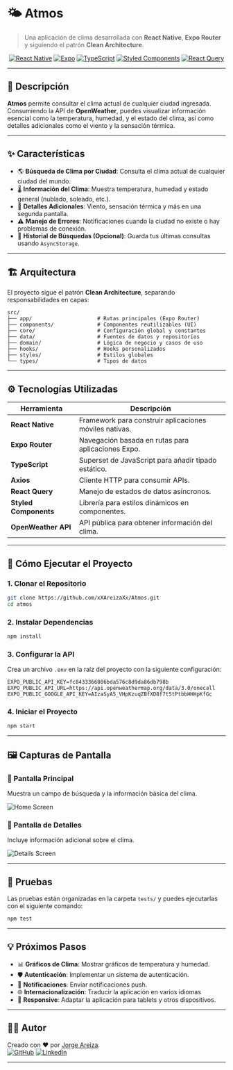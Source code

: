 
# 🌤️ **Atmos**  
> Una aplicación de clima desarrollada con **React Native**, **Expo Router** y siguiendo el patrón **Clean Architecture**.

<div align="center">

[![React Native](https://img.shields.io/badge/React_Native-20232A?style=for-the-badge&logo=react&logoColor=61DAFB)](https://reactnative.dev/)
[![Expo](https://img.shields.io/badge/Expo-1B1F23?style=for-the-badge&logo=expo&logoColor=white)](https://expo.dev/)
[![TypeScript](https://img.shields.io/badge/TypeScript-007ACC?style=for-the-badge&logo=typescript&logoColor=white)](https://www.typescriptlang.org/)
[![Styled Components](https://img.shields.io/badge/Styled--Components-DB7093?style=for-the-badge&logo=styled-components&logoColor=white)](https://styled-components.com/)
[![React Query](https://img.shields.io/badge/React_Query-FF4154?style=for-the-badge&logo=react-query&logoColor=white)](https://tanstack.com/query)

</div>

---

## 📜 **Descripción**
**Atmos** permite consultar el clima actual de cualquier ciudad ingresada. Consumiendo la API de **OpenWeather**, puedes visualizar información esencial como la temperatura, humedad, y el estado del clima, así como detalles adicionales como el viento y la sensación térmica.

---

## ✨ **Características**
- 🌎 **Búsqueda de Clima por Ciudad**: Consulta el clima actual de cualquier ciudad del mundo.
- 🌡️ **Información del Clima**: Muestra temperatura, humedad y estado general (nublado, soleado, etc.).
- 📄 **Detalles Adicionales**: Viento, sensación térmica y más en una segunda pantalla.
- ⚠️ **Manejo de Errores**: Notificaciones cuando la ciudad no existe o hay problemas de conexión.
- 💾 **Historial de Búsquedas (Opcional)**: Guarda tus últimas consultas usando `AsyncStorage`.

---

## 🏗️ **Arquitectura**
El proyecto sigue el patrón **Clean Architecture**, separando responsabilidades en capas:

```
src/
├── app/                     # Rutas principales (Expo Router)
├── components/              # Componentes reutilizables (UI)
├── core/                    # Configuración global y constantes
├── data/                    # Fuentes de datos y repositorios
├── domain/                  # Lógica de negocio y casos de uso
├── hooks/                   # Hooks personalizados
├── styles/                  # Estilos globales
└── types/                   # Tipos de datos
```

---

## ⚙️ **Tecnologías Utilizadas**

| Herramienta                  | Descripción                                                                 |
|------------------------------|-----------------------------------------------------------------------------|
| **React Native**             | Framework para construir aplicaciones móviles nativas.                     |
| **Expo Router**              | Navegación basada en rutas para aplicaciones Expo.                         |
| **TypeScript**               | Superset de JavaScript para añadir tipado estático.                        |
| **Axios**                    | Cliente HTTP para consumir APIs.                                           |
| **React Query**              | Manejo de estados de datos asíncronos.                                     |
| **Styled Components**        | Librería para estilos dinámicos en componentes.                            |
| **OpenWeather API**          | API pública para obtener información del clima.                            |

---

## 🚀 **Cómo Ejecutar el Proyecto**

### **1. Clonar el Repositorio**
```bash
git clone https://github.com/xXAreizaXx/Atmos.git
cd atmos
```

### **2. Instalar Dependencias**
```bash
npm install
```

### **3. Configurar la API**
Crea un archivo `.env` en la raíz del proyecto con la siguiente configuración:

```env
EXPO_PUBLIC_API_KEY=fc8433366806bda576c8d9da86db798b
EXPO_PUBLIC_API_URL=https://api.openweathermap.org/data/3.0/onecall
EXPO_PUBLIC_GOOGLE_API_KEY=AIzaSyA5_VHpKzuqZBfXD8f7t5tPtbbHHHpKfGc
```

### **4. Iniciar el Proyecto**
```bash
npm start
```

---

## 🖼️ **Capturas de Pantalla**

### 📍 Pantalla Principal
Muestra un campo de búsqueda y la información básica del clima.

![Home Screen](https://via.placeholder.com/300x600)

### 📍 Pantalla de Detalles
Incluye información adicional sobre el clima.

![Details Screen](https://via.placeholder.com/300x600)

---

## 🧪 **Pruebas**
Las pruebas están organizadas en la carpeta `tests/` y puedes ejecutarlas con el siguiente comando:

```bash
npm test
```

---

## 💡 **Próximos Pasos**
- 📊 **Gráficos de Clima**: Mostrar gráficos de temperatura y humedad.
- 🛡️ **Autenticación**: Implementar un sistema de autenticación.
- 📧 **Notificaciones**: Enviar notificaciones push.
- 🌐 **Internacionalización**: Traducir la aplicación en varios idiomas
- 📱 **Responsive**: Adaptar la aplicación para tablets y otros dispositivos.

---

## 👨‍💻 **Autor**
Creado con ❤️ por [Jorge Areiza](https://github.com/xXAreizaXx).  
[![GitHub](https://img.shields.io/badge/GitHub-000?style=for-the-badge&logo=github&logoColor=white)](https://github.com/xXAreizaXx) [![LinkedIn](https://img.shields.io/badge/LinkedIn-0077B5?style=for-the-badge&logo=linkedin&logoColor=white)](https://www.linkedin.com/in/jorge-areiza/)

---
